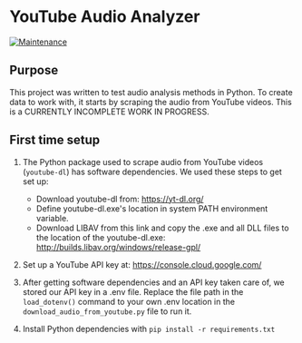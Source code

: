 # YouTube Audio Analyzer
[![Maintenance](https://img.shields.io/badge/Maintained%3F-yes-green.svg)](https://GitHub.com/Naereen/StrapDown.js/graphs/commit-activity)

## Purpose
This project was written to test audio analysis methods in Python. 
To create data to work with, it starts by scraping the audio from YouTube videos.
This is a CURRENTLY INCOMPLETE WORK IN PROGRESS.

## First time setup 
1. The Python package used to scrape audio from YouTube videos (`youtube-dl`) has software dependencies. We used these steps to get set up:
    * Download youtube-dl from: https://yt-dl.org/
    * Define youtube-dl.exe's location in system PATH environment variable.
    * Download LIBAV from this link and copy the .exe and all DLL files to the location of the youtube-dl.exe: http://builds.libav.org/windows/release-gpl/

2. Set up a YouTube API key at:
https://console.cloud.google.com/

3. After getting software dependencies and an API key taken care of, we stored our API key in a .env file. Replace the file path in the `load_dotenv()` command to your own .env location in the `download_audio_from_youtube.py` file to run it.

4. Install Python dependencies with `pip install -r requirements.txt`
